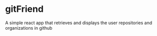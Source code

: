 # gitFriend
A simple react app that retrieves and displays the user repositories and organizations in github
